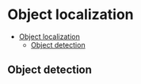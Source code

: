 # Object localization

- [Object localization](#object-localization)
  - [Object detection](#object-detection)

## Object detection
